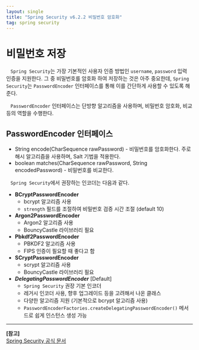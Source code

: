 ```yaml
---
layout: single
title: "Spring Security v6.2.2 비밀번호 암호화"
tag: spring security
---
```


# 비밀번호 저장

&nbsp;&nbsp; `Spring Security`는 가장 기본적인 사용자 인증 방법인 `username`, `password` 입력 인증을 지원한다.
그 중 비밀번호를 암호화 하여 저장하는 것은 아주 중요한데, `Spring Security`는 `PasswordEncoder` 인터페이스를 통해 이를 간단하게 사용할 수 있도록 해준다.

&nbsp;&nbsp; `PasswordEncoder` 인터페이스는 단방향 알고리즘을 사용하며, 비밀번호 암호화, 비교 등의 역할을 수행한다.

## PasswordEncoder 인터페이스

- String encode(CharSequence rawPassword) - 비밀번호를 암호화한다. 주로 해시 알고리즘을 사용하며, Salt 기법을 적용한다.
- boolean matches(CharSequence rawPassword, String encodedPassword) - 비밀번호를 비교한다.

&nbsp;&nbsp; `Spring Security`에서 권장하는 인코더는 다음과 같다.

- **BCryptPasswordEncoder**
   - bcrypt 알고리즘 사용
   - `strength` 필드를 조절하여 비밀번호 검증 시간 조절 (default 10)
- **Argon2PasswordEncoder**
   - Argon2 알고리즘 사용
   - BouncyCastle 라이브러리 필요
- **Pbkdf2PasswordEncoder**
   - PBKDF2 알고리즘 사용
   - FIPS 인증이 필요할 때 좋다고 함
- **SCryptPasswordEncoder**
   - scrypt 알고리즘 사용
   - BouncyCastle 라이브러리 필요
- ***DelegatingPasswordEncoder*** [Default]
   - `Spring Security` 권장 기본 인코더
   - 레거시 인코더 사용, 향후 업그레이드 등을 고려해서 나온 클래스
   - 다양한 알고리즘 지원 (기본적으로 bcrypt 알고리즘 사용)
   - `PasswordEncoderFactories.createDelegatingPasswordEncoder()` 메서드로 쉽게 인스턴스 생성 가능

___
**[참고]**  
[Spring Security 공식 문서](https://docs.spring.io/spring-security/reference)